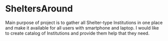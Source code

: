 # SheltersAround
Main purpose of project is to gather all Shelter-type Institutions in one place and make it available for all users with smartphone and laptop. I would like to create catalog of Institutions and provide them help that they need.
